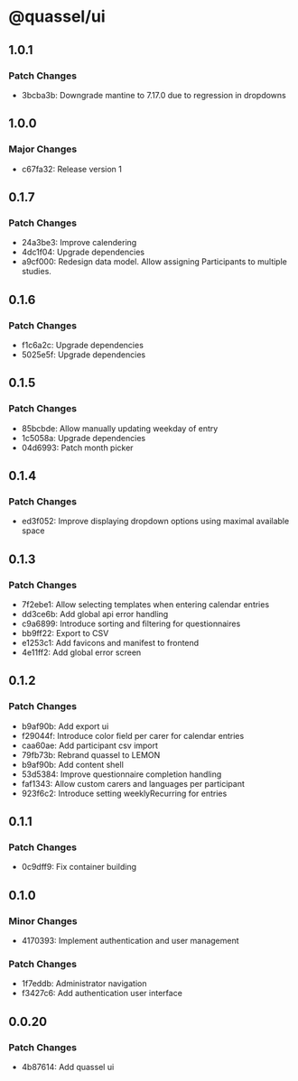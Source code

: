 # @quassel/ui

## 1.0.1

### Patch Changes

- 3bcba3b: Downgrade mantine to 7.17.0 due to regression in dropdowns

## 1.0.0

### Major Changes

- c67fa32: Release version 1

## 0.1.7

### Patch Changes

- 24a3be3: Improve calendering
- 4dc1f04: Upgrade dependencies
- a9cf000: Redesign data model. Allow assigning Participants to multiple studies.

## 0.1.6

### Patch Changes

- f1c6a2c: Upgrade dependencies
- 5025e5f: Upgrade dependencies

## 0.1.5

### Patch Changes

- 85bcbde: Allow manually updating weekday of entry
- 1c5058a: Upgrade dependencies
- 04d6993: Patch month picker

## 0.1.4

### Patch Changes

- ed3f052: Improve displaying dropdown options using maximal available space

## 0.1.3

### Patch Changes

- 7f2ebe1: Allow selecting templates when entering calendar entries
- dd3ce6b: Add global api error handling
- c9a6899: Introduce sorting and filtering for questionnaires
- bb9ff22: Export to CSV
- e1253c1: Add favicons and manifest to frontend
- 4e11ff2: Add global error screen

## 0.1.2

### Patch Changes

- b9af90b: Add export ui
- f29044f: Introduce color field per carer for calendar entries
- caa60ae: Add participant csv import
- 79fb73b: Rebrand quassel to LEMON
- b9af90b: Add content shell
- 53d5384: Improve questionnaire completion handling
- faf1343: Allow custom carers and languages per participant
- 923f6c2: Introduce setting weeklyRecurring for entries

## 0.1.1

### Patch Changes

- 0c9dff9: Fix container building

## 0.1.0

### Minor Changes

- 4170393: Implement authentication and user management

### Patch Changes

- 1f7eddb: Administrator navigation
- f3427c6: Add authentication user interface

## 0.0.20

### Patch Changes

- 4b87614: Add quassel ui
